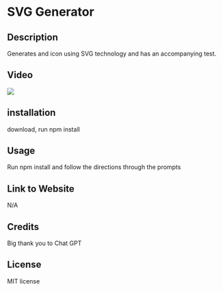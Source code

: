 # SVG Generator

## Description 

Generates and icon using SVG technology and has an accompanying test.

## Video

<img src="Null" />


## installation

download, run npm install

## Usage

Run npm install and follow the directions through the prompts


## Link to Website

N/A


## Credits

Big thank you to Chat GPT

## License

MIT license